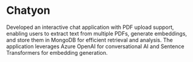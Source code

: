 # Chatyon
Developed an interactive chat application with PDF upload support, enabling users to extract text from  multiple PDFs, generate embeddings, and store them in MongoDB for efficient retrieval and analysis. The application  leverages Azure OpenAI for conversational AI and Sentence Transformers for embedding generation.
